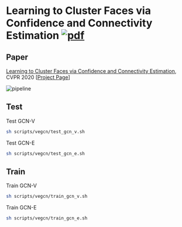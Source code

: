 # Learning to Cluster Faces via Confidence and Connectivity Estimation [![pdf](https://img.shields.io/badge/Arxiv-pdf-orange.svg?style=flat)](https://arxiv.org/abs/2004.00445)

## Paper
[Learning to Cluster Faces via Confidence and Connectivity Estimation](https://arxiv.org/abs/2004.00445), CVPR 2020 [[Project Page](http://yanglei.me/project/ltc_v2)]

![pipeline](http://yanglei.me/project/ltc_v2/imgs/pipeline.png)


## Test

Test GCN-V
```bash
sh scripts/vegcn/test_gcn_v.sh
```

Test GCN-E
```bash
sh scripts/vegcn/test_gcn_e.sh
```

## Train

Train GCN-V
```bash
sh scripts/vegcn/train_gcn_v.sh
```

Train GCN-E
```bash
sh scripts/vegcn/train_gcn_e.sh
```
